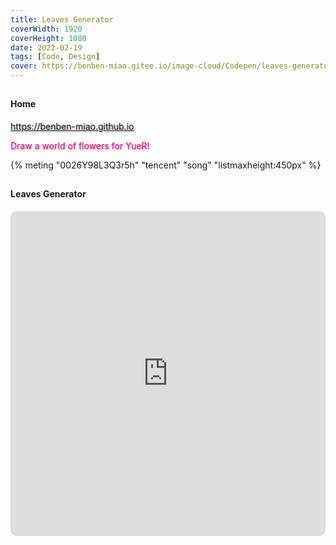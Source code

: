 ```yaml
---
title: Leaves Generator
coverWidth: 1920
coverHeight: 1080
date: 2022-02-19
tags: [Code, Design]
cover: https://benben-miao.gitee.io/image-cloud/Codepen/leaves-generator.png
---
```


<!-- <div style="background-color: #eeeeee; width: 120px; padding:5px 20px; border-radius: 3px;">Read More</div> -->
<!-- more -->

## 
#### Home
<div class="card">
  <a href="https://benben-miao.github.io" style="text-shadow: 1px 1px 3px #888;">https://benben-miao.github.io</a>
  <p style="text-shadow: 1px 1px 3px #888; color: #ff0088;">Draw a world of flowers for YueR!</p>
</div>

{% meting "0026Y98L3Q3r5h" "tencent" "song" "listmaxheight:450px" %}

## 
#### Leaves Generator
<div class="frame">
  <iframe frameborder="0" allowfullscreen mozallowfullscreen="true" webkitallowfullscreen="true" allow="fullscreen; autoplay; vr" 
  style="width: 100%; height: 520px; border-radius: 10px;" 
  src="https://benben-miao.gitee.io/beautiful-code/leaves-generator/dist/index.html">
  </iframe>
</div>